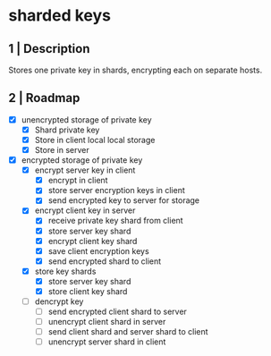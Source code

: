 # sharded keys

## 1 | Description

Stores one private key in shards, encrypting each on separate hosts.

## 2 | Roadmap

- [x] unencrypted storage of private key
  - [x] Shard private key
  - [x] Store in client local local storage
  - [x] Store in server
- [x] encrypted storage of private key
  - [x] encrypt server key in client
    - [x] encrypt in client
    - [x] store server encryption keys in client
    - [x] send encrypted key to server for storage
  - [x] encrypt client key in server
    - [x] receive private key shard from client
    - [x] store server key shard
    - [x] encrypt client key shard
    - [x] save client encryption keys
    - [x] send encrypted shard to client
  - [x] store key shards
    - [x] store server key shard
    - [x] store client key shard
  - [ ] dencrypt key
    - [ ] send encrypted client shard to server
    - [ ] unencrypt client shard in server
    - [ ] send client shard and server shard to client
    - [ ] unencrypt server shard in client
